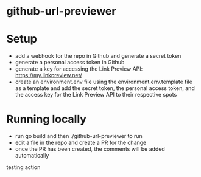 # github-url-previewer

# Setup

- add a webhook for the repo in Github and generate a secret token
- generate a personal access token in Github
- generate a key for accessing the Link Preview API: https://my.linkpreview.net/
- create an environment.env file using the environment.env.template file as a template and add the secret token, the personal access token, and the access key for the Link Preview API to their respective spots

# Running locally

- run go build and then ./github-url-previewer to run
- edit a file in the repo and create a PR for the change
- once the PR has been created, the comments will be added automatically 

testing action
